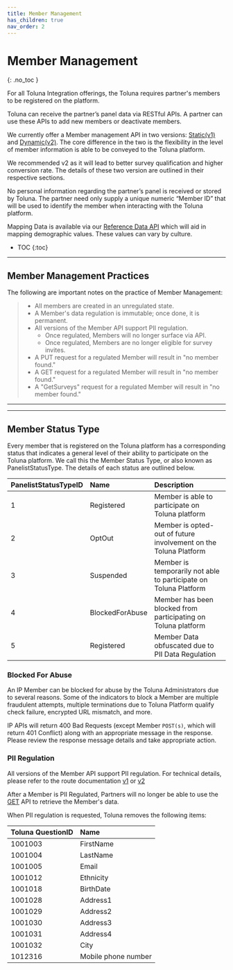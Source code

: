 ```yaml
---
title: Member Management
has_children: true
nav_order: 2
---
```


# Member Management
{: .no_toc }

For all Toluna Integration offerings, the Toluna requires partner's members to be registered on the platform.  

Toluna can receive the partner’s panel data via RESTful APIs. A partner can use these APIs to add new members or deactivate  members. 

We currently offer a Member management API in two versions: [Static(v1)](/membermanagement/v1/) and [Dynamic(v2)](/membermanagement/v2/). The core difference in the two is the flexibility in the level of member information is able to be conveyed to the Toluna platform. 

We recommended v2 as it will lead to better survey qualification and higher conversion rate. The details of these two version are outlined in their respective sections. 

No personal information regarding the partner’s panel is received or stored by Toluna. The partner need only supply a unique numeric “Member ID”  that will be used to identify the member when interacting with the Toluna platform. 

Mapping Data is available via our [Reference Data API](/mapping/referencedataapi) which will aid in mapping demographic values. These values can vary by culture. 

* TOC
{:toc}

---

## Member Management Practices 

The following are important notes on the practice of Member Management:
> - All members are created in an unregulated state.
> - A Member's data regulation is immutable; once done, it is permanent.
> - All versions of the Member API support PII regulation.
>   - Once regulated, Members will no longer surface via API.
>   - Once regulated, Members are no longer eligible for survey invites. 
> - A PUT request for a regulated Member will result in "no member found."
> - A GET request for a regulated Member will result in "no member found."
> - A "GetSurveys" request for a regulated Member will result in "no member found."

---
---

## Member Status Type 
Every member that is registered on the Toluna platform has a corresponding status that indicates a general level of their ability to participate on the Toluna platform. We call this the Member Status Type, or also known as PanelistStatusType. The details of each status are outlined below. 


| PanelistStatusTypeID | Name | Description | 
| :--- | :--- | :--- |
| 1 | Registered | Member is able to participate on Toluna platform |
| 2 | OptOut | Member is opted-out of future involvement on the Toluna Platform |
| 3 | Suspended | Member is temporarily not able to participate on Toluna Platform |
| 4 | BlockedForAbuse | Member has been blocked from participating on Toluna platform |
| 5 | Registered | Member Data obfuscated due to PII Data Regulation |



### Blocked For Abuse

An IP Member can be blocked for abuse by the Toluna Administrators due to several reasons. Some of the indicators to block a Member are multiple fraudulent attempts, multiple terminations due to Toluna Platform qualify check failure, encrypted URL mismatch, and more.

IP APIs will return 400 Bad Requests (except Member ```POST(s)```, which will return 401 Conflict) along with an appropriate message in the response. Please review the response message details and take appropriate action.

### PII Regulation

All versions of the Member API support PII regulation. For technical details, please refer to the route
documentation [v1](/membermanagement/v1/update.html#remove-personal-information) or [v2](/membermanagement/v2/update.html#remove-personal-information)
 
After a Member is PII Regulated, Partners will no longer be able to use the [GET](/membermanagement/v1/get.html) API to retrieve the Member's data.

When PII regulation is requested, Toluna removes the following items:

| Toluna QuestionID | Name |
| :--- | :--- |
| 1001003 | FirstName |
| 1001004 | LastName |
| 1001005 | Email |
| 1001012 | Ethnicity |
| 1001018 | BirthDate |
| 1001028 | Address1 |
| 1001029 | Address2 |
| 1001030 | Address3 |
| 1001031 | Address4 |
| 1001032 | City |
| 1012316 | Mobile phone number |


